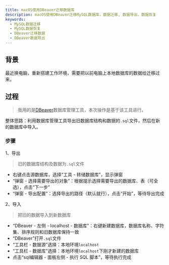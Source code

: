 ```yaml
---
title: macOS使用DBeaver迁移数据库
description: macOS使用DBeaver迁移MySQL数据库，数据迁移, 数据导出，数据恢复
keywords:
  - MySQL数据迁移
  - MySQL数据恢复
  - DBeaver迁移数据
  - DBeaver数据导出
---
```

 

## 背景

最近换电脑，重新搭建工作环境，需要把以前电脑上本地数据库的数据给迁移过来。

## 过程

> 我用的是[DBeaver](https://dbeaver.io/)数据库管理工具，本次操作是基于该工具进行。

整体思路：利用数据库管理工具导出旧数据库结构和数据的`.sql`文件，然后在新的数据库中导入。

### 步骤

1、导出

> 旧的数据库结构及数据为`.sql`文件

- 右键点击源数据库，选择“工具 - 转储数据库”，显示弹窗
- “弹窗 - 选择需要导出的对象”：根据提示选择需要导出的数据库、表（可全选），点击“下一步”
- “弹窗 - 导出配置”：选择导出的路径（默认就行），点击“开始”，等待导出完成

2、导入

> 把旧的数据导入到新数据库

- “DBeaver - 左侧 - localhost - 数据库”：右键新建数据库，数据库名称、字符集、排序规则和旧数据库保持一致
- “DBeaver”打开`.sql`文件
- “工具栏 - 数据源”选择：本地环境`localhost`
- “工具栏 - 数据库”选择：本地环境`localhost`下刚才新建的数据库
- 点击“sql编辑器 - 面板左侧 - 执行 SQL 脚本”，等待执行完成